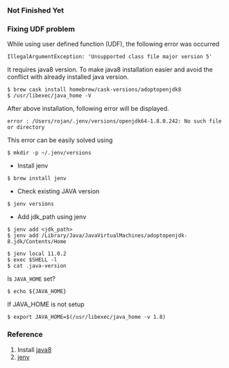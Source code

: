 
### Not Finished Yet

### Fixing UDF problem
While using user defined function (UDF), the following error was occurred
```
IllegalArgumentException: 'Unsupported class file major version 5'
```

It requires java8 version. To make java8 installation easier and avoid the conflict with already installed
java version.  

```
$ brew cask install homebrew/cask-versions/adoptopenjdk8
$ /usr/libexec/java_home -V
```

After above installation, following error will be displayed.
```
error : /Users/rojan/.jenv/versions/openjdk64-1.8.0.242: No such file or directory
```
This error can be easily solved using 
```
$ mkdir -p ~/.jenv/versions
```

* Install jenv 
```
$ brew install jenv
```

* Check existing JAVA version 
``` 
$ jenv versions
```

* Add jdk_path using jenv
```
$ jenv add <jdk_path>
$ jenv add /Library/Java/JavaVirtualMachines/adoptopenjdk-8.jdk/Contents/Home
```

```
$ jenv local 11.0.2
$ exec $SHELL -l
$ cat .java-version
```

Is ```JAVA_HOME``` set?
```
$ echo ${JAVA_HOME}
```

If JAVA_HOME is not setup
```
$ export JAVA_HOME=$(/usr/libexec/java_home -v 1.8)
```

### Reference
1. Install [java8](https://medium.com/@brunofrascino/working-with-multiple-java-versions-in-macos-9a9c4f15615a)
2. [jenv](https://github.com/jenv/jenv)